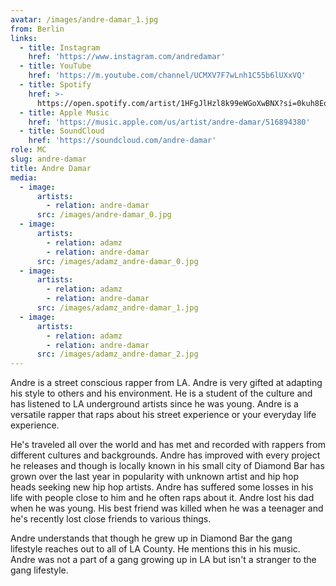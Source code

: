```yaml
---
avatar: /images/andre-damar_1.jpg
from: Berlin
links:
  - title: Instagram
    href: 'https://www.instagram.com/andredamar'
  - title: YouTube
    href: 'https://m.youtube.com/channel/UCMXV7F7wLnh1C55b6lUXxVQ'
  - title: Spotify
    href: >-
      https://open.spotify.com/artist/1HFgJlHzl8k99eWGoXwBNX?si=0kuh8EoQRBCYdi7OabZSRg
  - title: Apple Music
    href: 'https://music.apple.com/us/artist/andre-damar/516894380'
  - title: SoundCloud
    href: 'https://soundcloud.com/andre-damar'
role: MC
slug: andre-damar
title: Andre Damar
media:
  - image:
      artists:
        - relation: andre-damar
      src: /images/andre-damar_0.jpg
  - image:
      artists:
        - relation: adamz
        - relation: andre-damar
      src: /images/adamz_andre-damar_0.jpg
  - image:
      artists:
        - relation: adamz
        - relation: andre-damar
      src: /images/adamz_andre-damar_1.jpg
  - image:
      artists:
        - relation: adamz
        - relation: andre-damar
      src: /images/adamz_andre-damar_2.jpg
---
```

 Andre is a street conscious rapper from LA. Andre is very gifted at adapting his style to others and his environment. He is a student of the culture and has listened to LA underground artists since he was young. Andre is a versatile rapper that raps about his street experience or your everyday life experience. 

 He's traveled all over the world and has met and recorded with rappers from different cultures and backgrounds. Andre has improved with every project he releases and though is locally known in his small city of Diamond Bar has grown over the last year in popularity with unknown artist and hip hop heads seeking new hip hop artists. Andre has suffered some losses in his life with people close to him and he often raps about it. Andre lost his dad when he was young. His best friend was killed when he was a teenager and he's recently lost close friends to various things. 

 Andre understands that though he grew up in Diamond Bar the gang lifestyle reaches out to all of LA County. He mentions this in his music. Andre was not a part of a gang growing up in LA but isn't a stranger to the gang lifestyle. 
